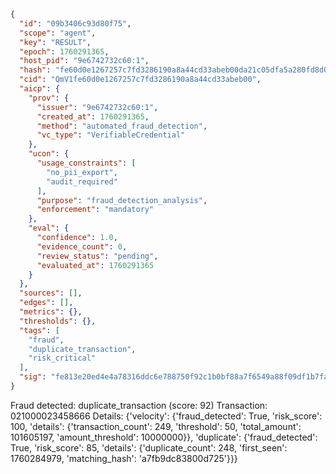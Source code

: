 ```json
{
  "id": "09b3406c93d80f75",
  "scope": "agent",
  "key": "RESULT",
  "epoch": 1760291365,
  "host_pid": "9e6742732c60:1",
  "hash": "fe60d0e1267257c7fd3286190a8a44cd33abeb00da21c05dfa5a280fd8d061b7",
  "cid": "QmV1fe60d0e1267257c7fd3286190a8a44cd33abeb00",
  "aicp": {
    "prov": {
      "issuer": "9e6742732c60:1",
      "created_at": 1760291365,
      "method": "automated_fraud_detection",
      "vc_type": "VerifiableCredential"
    },
    "ucon": {
      "usage_constraints": [
        "no_pii_export",
        "audit_required"
      ],
      "purpose": "fraud_detection_analysis",
      "enforcement": "mandatory"
    },
    "eval": {
      "confidence": 1.0,
      "evidence_count": 0,
      "review_status": "pending",
      "evaluated_at": 1760291365
    }
  },
  "sources": [],
  "edges": [],
  "metrics": {},
  "thresholds": {},
  "tags": [
    "fraud",
    "duplicate_transaction",
    "risk_critical"
  ],
  "sig": "fe813e20ed4e4a78316ddc6e788750f92c1b0bf88a7f6549a88f09df1b7fa4de"
}
```

Fraud detected: duplicate_transaction (score: 92)
Transaction: 021000023458666
Details: {'velocity': {'fraud_detected': True, 'risk_score': 100, 'details': {'transaction_count': 249, 'threshold': 50, 'total_amount': 101605197, 'amount_threshold': 10000000}}, 'duplicate': {'fraud_detected': True, 'risk_score': 85, 'details': {'duplicate_count': 248, 'first_seen': 1760284979, 'matching_hash': 'a7fb9dc83800d725'}}}